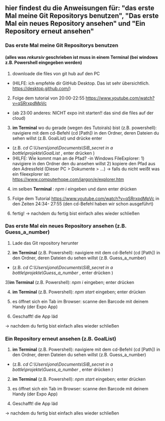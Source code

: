 ## hier findest du die Anweisungen für: "das erste Mal meine Git Repositorys benutzen", "Das erste Mal ein neues Repository ansehen" und "Ein Repository erneut ansehen"

### Das erste Mal meine Git Repositorys benutzen
#### (alles was *rekursiv* geschrieben ist muss in einem Terminal (bei windows z.B. Powershell eingegeben werden)

1)	downloade die files von git hub auf den PC 
  - (HILFE: ich empfehle dir GitHub Desktop. Das ist sehr übersichtlich. https://desktop.github.com/)



2)	Folge dem tutorial von 20:00-22:55 https://www.youtube.com/watch?v=qSRrxpdMpVc
- (ab 23:00 anderes: NICHT expo init starten!! das sind die files auf der cloud)



3) **im Terminal** wo du gerade (wegen des Tutoirals) bist (z.B. powershell): 
navigiere mit dem cd-Befehl (cd [Path]) in den Ordner, deren Dateien du sehen willst (z.B. GoalList) und drücke enter
- (z.B. *cd C:\Users\jona\Documents\SiB_secret in a bottle\projekte\GoalList* , enter drücken )
- (HILFE: Wie kommt man an de Pfad? 
-in Windows FileExplorer: 1) navigiere in den Ordner den du ansehen willst 2) kopiere den Pfad aus den Adressfeld (Dieser PC > Dokumente > ...)
  -> falls du nicht weißt was ein fileexplorer ist: https://www.computerhope.com/jargon/e/explorer.htm


4) im selben **Terminal** : *npm i* eingeben und dann enter drücken

5) Folge dem Tutorial https://www.youtube.com/watch?v=qSRrxpdMpVc in den Zeiten 24:34- 27:55 (den cd-Befehl haben wir schon ausgeführt)

6) fertig! -> nachdem du fertig bist einfach alles wieder schließen



### Das erste Mal ein neues Repository ansehen (z.B. Guess_a_number)

1) Lade das Git repository herunter

2) **im Terminal** (z.B. Powershell): navigiere mit dem cd-Befehl (cd [Path]) in den Ordner, deren Dateien du sehen willst (z.B. Guess_a_number)  
- (z.B. *cd C:\Users\jona\Documents\SiB_secret in a bottle\projekte\Guess_a_number* , enter drücken )

3)**im Terminal** (z.B. Powershell): *npm i* eingeben; enter drücken

4) **im Terminal** (z.B. Powershell): *npm start* eingeben; enter drücken

5) es öffnet sich ein Tab im Browser: scanne den Barcode mit deinem Handy (der Expo App)

6) Geschafft! die App läd

-> nachdem du fertig bist einfach alles wieder schließen



### Ein Repository erneut ansehen (z.B. GoalList)

1) **im Terminal** (z.B. Powershell): navigiere mit dem cd-Befehl (cd [Path]) in den Ordner, deren Dateien du sehen willst (z.B. Guess_a_number)  
- (z.B. *cd C:\Users\jona\Documents\SiB_secret in a bottle\projekte\Guess_a_number* , enter drücken )

2) **im Terminal** (z.B. Powershell): *npm start* eingeben; enter drücken

3) es öffnet sich ein Tab im Browser: scanne den Barcode mit deinem Handy (der Expo App)

4) Geschafft! die App läd

-> nachdem du fertig bist einfach alles wieder schließen










